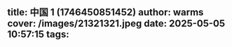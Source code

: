 title: 中国 1 (1746450851452)
author: warms
cover: /images/21321321.jpeg
date: 2025-05-05 10:57:15
tags:
---
[](https://)
